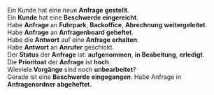Ein Kunde hat eine neue **Anfrage** **gestellt**.  
Ein **Kunde** hat eine **Beschwerde** **eingereicht**.  
Habe **Anfrage** an **Fuhrpark**, **Backoffice**, **Abrechnung** **weitergeleitet**.  
Habe **Anfrage** an **Anfragenboard** **geheftet**.  
Habe die **Antwort** auf eine **Anfrage** **erhalten**.   
Habe **Antwort** an **Anrufer** geschickt.  
Der **Status** der **Anfrage** ist: **aufgenommen**, **in Beabeitung**, **erledigt**.  
Die **Prioritoat** der **Anfrage** ist **hoch**.  
Wieviele **Vorgänge** sind noch **unbearbeitet**?  
Gerade ist eine **Beschwerde** **eingegangen**. 
Habe Anfrage in **Anfragenordner** **abgeheftet.**    
